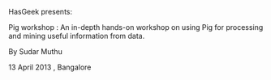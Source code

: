 
HasGeek presents: 

Pig workshop : An in-depth hands-on workshop on using Pig for processing and mining useful information from data.

By Sudar Muthu

13 April 2013 , Bangalore